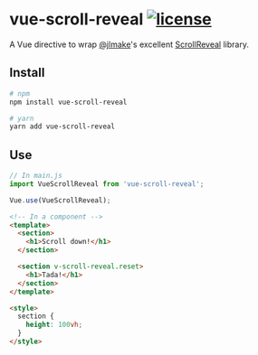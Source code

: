 # vue-scroll-reveal [![license](https://img.shields.io/github/license/tserkov/vue-scroll-reveal.svg)]()
A Vue directive to wrap [@jlmake](https://github.com/jlmakes)'s excellent [ScrollReveal](https://github.com/jlmakes/scrollreveal) library.

## Install

``` bash
# npm
npm install vue-scroll-reveal
```

``` bash
# yarn
yarn add vue-scroll-reveal
```

## Use

```javascript
// In main.js
import VueScrollReveal from 'vue-scroll-reveal';

Vue.use(VueScrollReveal);
```

```html
<!-- In a component -->
<template>
  <section>
    <h1>Scroll down!</h1>
  </section>

  <section v-scroll-reveal.reset>
    <h1>Tada!</h1>
  </section>
</template>

<style>
  section {
    height: 100vh;
  }
</style>
```
